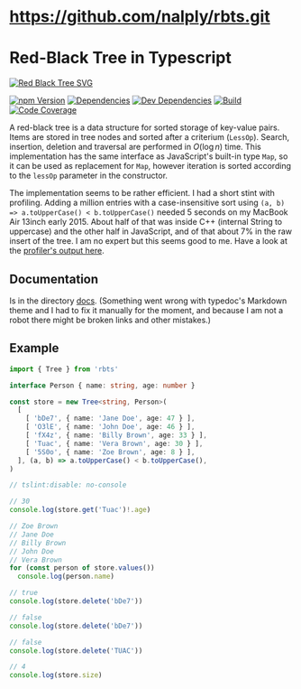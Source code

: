 # https://github.com/nalply/rbts.git

# Red-Black Tree in Typescript

[![Red Black Tree SVG](https://upload.wikimedia.org/wikipedia/commons/1/10/Red-black_tree_example_nN.svg)](https://en.wikipedia.org/wiki/Red%E2%80%93black_tree)

[![npm Version](https://badge.fury.io/js/rbts.svg)](https://badge.fury.io/js/rbts)
[![Dependencies](https://david-dm.org/nalply/rbts.svg)](https://david-dm.org/nalply/rbts)
[![Dev Dependencies](https://david-dm.org/nalply/rbts/dev-status.svg)](https://david-dm.org/nalply/rbts?type=dev)
[![Build](https://travis-ci.com/nalply/rbts.svg?branch=master)](https://travis-ci.com/nalply/rbts)
[![Code Coverage](https://codecov.io/gh/nalply/rbts/branch/master/graph/badge.svg)](https://codecov.io/gh/nalply/rbts)

A red-black tree is a data structure for sorted storage of key-value pairs.
Items are stored in tree nodes and sorted after a criterium (`LessOp`).
Search, insertion, deletion and traversal are performed in $O(\log n)$ time.
This implementation has the same interface as JavaScript's built-in type
`Map`, so it can be used as replacement for `Map`, however iteration is
sorted according to the `lessOp` parameter in the constructor.

The implementation seems to be rather efficient. I had a short stint with
profiling. Adding a million entries with a case-insensitive sort using
`(a, b) => a.toUpperCase() < b.toUpperCase()` needed 5 seconds on my MacBook
Air 13inch early 2015. About half of that was inside C++ (internal String to
uppercase) and the other half in JavaScript, and of that about 7% in the
raw insert of the tree. I am no expert but this seems good to me. Have
a look at the [profiler's output here](https://github.com/nalply/rbts/blob/profile-stint/profile.txt).

## Documentation

Is in the directory [docs](docs/README.md). (Something went wrong with
typedoc's Markdown theme and I had to fix it manually for the moment, and
because I am not a robot  there might be broken links and other mistakes.)

## Example

```typescript
import { Tree } from 'rbts'

interface Person { name: string, age: number }

const store = new Tree<string, Person>(
  [
    [ 'bDe7', { name: 'Jane Doe', age: 47 } ],
    [ 'O3lE', { name: 'John Doe', age: 46 } ],
    [ 'fX4z', { name: 'Billy Brown', age: 33 } ],
    [ 'Tuac', { name: 'Vera Brown', age: 30 } ],
    [ '5S0o', { name: 'Zoe Brown', age: 8 } ],
  ], (a, b) => a.toUpperCase() < b.toUpperCase(),
)

// tslint:disable: no-console

// 30
console.log(store.get('Tuac')!.age)

// Zoe Brown
// Jane Doe
// Billy Brown
// John Doe
// Vera Brown
for (const person of store.values())
  console.log(person.name)

// true
console.log(store.delete('bDe7'))

// false
console.log(store.delete('bDe7'))

// false
console.log(store.delete('TUAC'))

// 4
console.log(store.size)
```
